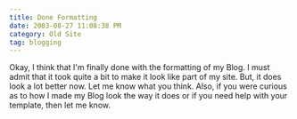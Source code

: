 ```yaml
---
title: Done Formatting
date: 2003-08-27 11:08:38 PM
category: Old Site
tag: blogging
---
```

Okay, I think that I'm finally done with the formatting of my Blog. I must admit that it took quite a bit to make it look like part of my site. But, it does look a lot better now. Let me know what you think. Also, if you were curious as to how I made my Blog look the way it does or if you need help with your template, then let me know.